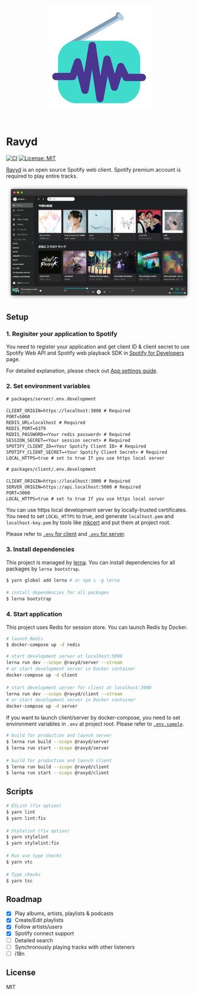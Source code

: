 <p align="center">
  <img src="./packages/client/static/icon.png" width="280px" />
</p>
<br/>

# Ravyd

[![CI](https://github.com/nokazn/ravyd/workflows/CI/badge.svg)](https://github.com/nokazn/ravyd/actions?workflow=CI)
[![License: MIT](https://img.shields.io/badge/License-MIT-yellow.svg)](https://opensource.org/licenses/MIT)

[Ravyd](https://ravyd.com) is an open source Spotify web client. Spotify premium account is required to play entire tracks.

<img src=".github/browser-mock.png" width="1080px">

## Setup

### 1. Regisiter your application to Spotify

You need to register your application and get client ID & client secret to use Spotify Web API and Spotify web playback SDK in [Spotify for Developers](https://developer.spotify.com/dashboard/applications) page.

For detailed explanation, please check out [App settings guide](https://developer.spotify.com/documentation/general/guides/app-settings/).

### 2. Set environment variables

```env
# packages/server/.env.development

CLIENT_ORIGIN=https://localhost:3000 # Required
PORT=5000
REDIS_URL=localhost # Required
REDIS_PORT=6379
REDIS_PASSWORD=<Your redis password> # Required
SESSION_SECRET=<Your session secret> # Required
SPOTIFY_CLIENT_ID=<Your Spotify Client ID> # Required
SPOTIFY_CLIENT_SECRET=<Your Spotify Client Secret> # Required
LOCAL_HTTPS=true # set to true If you use https local server
```

```env
# packages/client/.env.development

CLIENT_ORIGIN=https://localhost:3000 # Required
SERVER_ORIGIN=https://api.localhost:5000 # Required
PORT=3000
LOCAL_HTTPS=true # set to true If you use https local server
```

You can use https local development server by locally-trusted certificates. You need to set `LOCAL_HTTPS` to true, and generate `localhost.pem` and `localhost-key.pem` by tools like [mkcert](https://github.com/FiloSottile/mkcert) and put them at project root.

Please refer to [`.env` for client](packages/client/.env.sample) and [`.env` for server](packages/server/.env.sample).
### 3. Install dependencies

This project is managed by [lerna](https://github.com/lerna/lerna). You can install dependencies for all packages by `lerna bootstrap`.

```bash
$ yarn global add lerna # or npm i -g lerna

# install dependencies for all packages
$ lerna bootstrap
```

### 4. Start application

This project uses Redis for session store. You can launch Redis by Docker.

```bash
# launch Redis
$ docker-compose up -d redis
```

```bash
# start development server at localhost:5000
lerna run dev --scope @ravyd/server --stream
# or start development server in Docker container
docker-compose up -d client

# start development server for client at localhost:3000
lerna run dev --scope @ravyd/client --stream
# or start development server in Docker container
docker-compose up -d server
```

If you want to launch client/server by docker-compose, you need to set environment variables in `.env` at project root. Please refer to [`.env.sample`](.env.sample).

```bash
# build for production and launch server
$ lerna run build --scope @ravyd/server
$ lerna run start --scope @ravyd/server

# build for production and launch client
$ lerna run build --scope @ravyd/client
$ lerna run start --scope @ravyd/client
```

## Scripts

```bash
# ESLint (fix option)
$ yarn lint
$ yarn lint:fix

# Stylelint (fix option)
$ yarn stylelint
$ yarn stylelint:fix

# Run vue type checks
$ yarn vtc

# Type checks
$ yarn tsc
```

## Roadmap

- [x] Play albums, artists, playlists & podcasts
- [x] Create/Edit playlists
- [x] Follow artists/users
- [x] Spotify connect support
- [ ] Detailed search
- [ ] Synchronously playing tracks with other listeners
- [ ] i18n

## License

MIT
